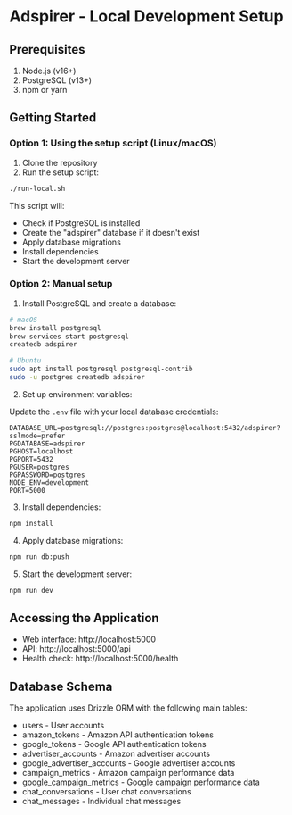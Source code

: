 # Adspirer - Local Development Setup

## Prerequisites

1. Node.js (v16+)
2. PostgreSQL (v13+)
3. npm or yarn

## Getting Started

### Option 1: Using the setup script (Linux/macOS)

1. Clone the repository
2. Run the setup script:

```bash
./run-local.sh
```

This script will:
- Check if PostgreSQL is installed
- Create the "adspirer" database if it doesn't exist
- Apply database migrations
- Install dependencies
- Start the development server

### Option 2: Manual setup

1. Install PostgreSQL and create a database:

```bash
# macOS
brew install postgresql
brew services start postgresql
createdb adspirer

# Ubuntu
sudo apt install postgresql postgresql-contrib
sudo -u postgres createdb adspirer
```

2. Set up environment variables:

Update the `.env` file with your local database credentials:

```
DATABASE_URL=postgresql://postgres:postgres@localhost:5432/adspirer?sslmode=prefer
PGDATABASE=adspirer
PGHOST=localhost
PGPORT=5432
PGUSER=postgres
PGPASSWORD=postgres
NODE_ENV=development
PORT=5000
```

3. Install dependencies:

```bash
npm install
```

4. Apply database migrations:

```bash
npm run db:push
```

5. Start the development server:

```bash
npm run dev
```

## Accessing the Application

- Web interface: http://localhost:5000
- API: http://localhost:5000/api
- Health check: http://localhost:5000/health

## Database Schema

The application uses Drizzle ORM with the following main tables:
- users - User accounts
- amazon_tokens - Amazon API authentication tokens
- google_tokens - Google API authentication tokens
- advertiser_accounts - Amazon advertiser accounts
- google_advertiser_accounts - Google advertiser accounts
- campaign_metrics - Amazon campaign performance data
- google_campaign_metrics - Google campaign performance data
- chat_conversations - User chat conversations
- chat_messages - Individual chat messages